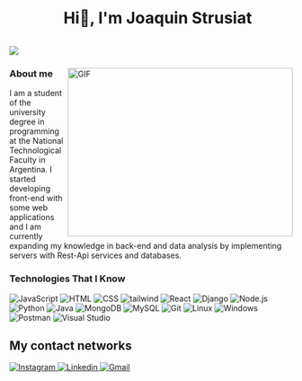 <div id="user-content-toc">
  <ul align="center">
    <summary><h1 style="display: inline-block">Hi👋, I'm Joaquin Strusiat</h1></summary>
  </ul>
</div>

<img src="https://user-images.githubusercontent.com/73097560/115834477-dbab4500-a447-11eb-908a-139a6edaec5c.gif">


<div>
  <img align="right" top="500" height="300" width="400" alt="GIF" src="https://media.giphy.com/media/SWoSkN6DxTszqIKEqv/giphy.gif">

  <H3>About me</H3>
  <p>I am a student of the university degree in programming at the National Technological Faculty in Argentina. I started developing front-end with some web applications and I am currently expanding my knowledge in back-end and data analysis by implementing servers with Rest-Api services and databases.</p>

 
  <h3>Technologies That I Know </h3>
  <p align="left">
    <img src="https://skillicons.dev/icons?i=javascript" alt="JavaScript" />
    <img src="https://skillicons.dev/icons?i=html" alt="HTML" />
    <img src="https://skillicons.dev/icons?i=css" alt="CSS" />
    <img src="https://skillicons.dev/icons?i=tailwind" alt="tailwind" />
    <img src="https://skillicons.dev/icons?i=react" alt="React" />
    <img src="https://skillicons.dev/icons?i=django" alt="Django" />
    <img src="https://skillicons.dev/icons?i=nodejs" alt="Node.js" />
    <img src="https://skillicons.dev/icons?i=python" alt="Python" />
    <img src="https://skillicons.dev/icons?i=java" alt="Java" />
    <img src="https://skillicons.dev/icons?i=mongo" alt="MongoDB" />
    <img src="https://skillicons.dev/icons?i=mysql" alt="MySQL" />
    <img src="https://skillicons.dev/icons?i=git" alt="Git" />
    <img src="https://skillicons.dev/icons?i=linux" alt="Linux" />
    <img src="https://skillicons.dev/icons?i=windows" alt="Windows" />
    <img src="https://skillicons.dev/icons?i=postman" alt="Postman" />
    <img src="https://skillicons.dev/icons?i=visualstudio" alt="Visual Studio" />
  </p>
</div>

## My contact networks

<a href= "https://www.instagram.com/joa_strusiat/">
    <img src="https://img.shields.io/badge/Instagram-E4405F?style=for-the-badge&logo=instagram&logoColor=white" alt="Instagram">
</a>
<a href= "https://www.linkedin.com/in/pablo-joaquin-strusiat-8b289a279/">
    <img src="https://img.shields.io/badge/LinkedIn-0077B5?style=for-the-badge&logo=linkedin&logoColor=white" alt="Linkedin">
</a>
<a href= "mailto:joaquinpjs@gmail.com">
    <img src="https://img.shields.io/badge/Gmail-D14836?style=for-the-badge&logo=gmail&logoColor=white" alt="Gmail">
</a>




  

